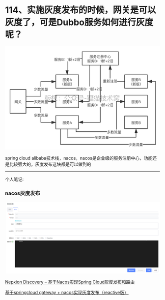 # 114、实施灰度发布的时候，网关是可以灰度了，可是Dubbo服务如何进行灰度呢？

![网关灰度发布原理](images/114/01.png)

spring cloud alibaba技术栈，nacos，nacos是企业级的服务注册中心，功能还是比较强大的，灰度发布这块都是可以做到的

------------------
个人笔记:

### nacos灰度发布

![nacos灰度发布](images/114/02.png)

[Nepxion Discovery – 基于Nacos实现Spring Cloud灰度发布和路由](https://github.com/Nepxion/Discovery)

[基于springcloud gateway + nacos实现灰度发布（reactive版）](https://cloud.tencent.com/developer/article/1621304)
